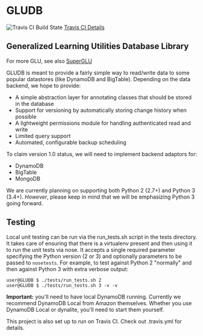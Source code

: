 GLUDB
=============

![Travis CI Build State](https://travis-ci.org/memphis-iis/GLUDB.svg?branch=master)
[Travis CI Details](https://travis-ci.org/memphis-iis/GLUDB)

Generalized Learning Utilities Database Library
--------------------------------------------------

For more GLU, see also
[SuperGLU](https://github.com/GeneralizedLearningUtilities/SuperGLU)

GLUDB is meant to provide a fairly simple way to read/write data to some
popular datastores (like DynamoDB and BigTable). Depending on the data
backend, we hope to provide:


* A simple abstraction layer for annotating classes that should be stored in
  the database
* Support for versioning by automatically storing change history when possible
* A lightweight permissions module for handling authenticated read and write
* Limited query support
* Automated, configurable backup scheduling

To claim version 1.0 status, we will need to implement backend adaptors for:
* DynamoDB
* BigTable
* MongoDB

We are currently planning on supporting both Python 2 (2.7+) and Python 3
(3.4+). *However*, please keep in mind that we will be emphasizing Python 3
going forward.

Testing
----------

Local unit testing can be run via the run_tests.sh script in the tests
directory. It takes care of ensuring that there is a virtualenv present
and then using it to run the unit tests via nose. It accepts a single
required parameter specifying the Python version (2 or 3) and optionally
parameters to be passed to `nosetests`. For example, to test against Python
2 "normally" and then against Python 3 with extra verbose output:

    user@GLUDB $ ./tests/run_tests.sh 2
    user@GLUDB $ ./tests/run_tests.sh 3 -v -v

**Important:** you'll need to have local DynamoDB running. Currently we
recommend DynamoDB Local from Amazon themselves. Whether you use DynamoDB
Local or dynalite, you'll need to start them yourself.

This project is also set up to run on Travis CI. Check out .travis.yml for
details.
